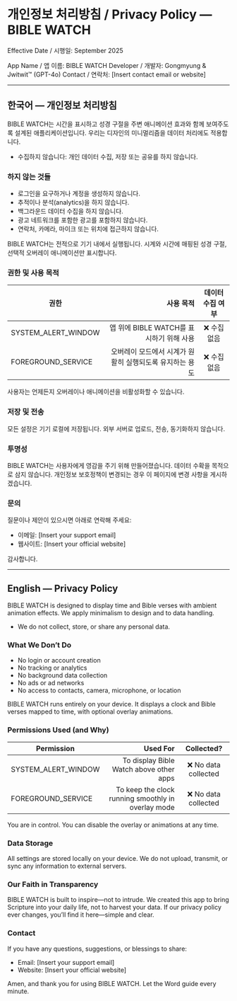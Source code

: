 # 개인정보 처리방침 / Privacy Policy — BIBLE WATCH

Effective Date / 시행일: September 2025

App Name / 앱 이름: BIBLE WATCH
Developer / 개발자: Gongmyung & Jwitwit™ (GPT-4o)
Contact / 연락처: [Insert contact email or website]

---

## 한국어 — 개인정보 처리방침

BIBLE WATCH는 시간을 표시하고 성경 구절을 주변 애니메이션 효과와 함께 보여주도록 설계된 애플리케이션입니다.
우리는 디자인의 미니멀리즘을 데이터 처리에도 적용합니다.

- 수집하지 않습니다: 개인 데이터 수집, 저장 또는 공유를 하지 않습니다.

### 하지 않는 것들

- 로그인을 요구하거나 계정을 생성하지 않습니다.
- 추적이나 분석(analytics)을 하지 않습니다.
- 백그라운드 데이터 수집을 하지 않습니다.
- 광고 네트워크를 포함한 광고를 포함하지 않습니다.
- 연락처, 카메라, 마이크 또는 위치에 접근하지 않습니다.

BIBLE WATCH는 전적으로 기기 내에서 실행됩니다. 시계와 시간에 매핑된 성경 구절, 선택적 오버레이 애니메이션만 표시합니다.

### 권한 및 사용 목적

| 권한 | 사용 목적 | 데이터 수집 여부 |
|---|---:|:---:|
| SYSTEM_ALERT_WINDOW | 앱 위에 BIBLE WATCH를 표시하기 위해 사용 | ❌ 수집 없음 |
| FOREGROUND_SERVICE | 오버레이 모드에서 시계가 원활히 실행되도록 유지하는 용도 | ❌ 수집 없음 |

사용자는 언제든지 오버레이나 애니메이션을 비활성화할 수 있습니다.

### 저장 및 전송

모든 설정은 기기 로컬에 저장됩니다. 외부 서버로 업로드, 전송, 동기화하지 않습니다.

### 투명성

BIBLE WATCH는 사용자에게 영감을 주기 위해 만들어졌습니다. 데이터 수확을 목적으로 삼지 않습니다. 개인정보 보호정책이 변경되는 경우 이 페이지에 변경 사항을 게시하겠습니다.

### 문의

질문이나 제안이 있으시면 아래로 연락해 주세요:

- 이메일: [Insert your support email]
- 웹사이트: [Insert your official website]

감사합니다.

---

## English — Privacy Policy

BIBLE WATCH is designed to display time and Bible verses with ambient animation effects. We apply minimalism to design and to data handling.

- We do not collect, store, or share any personal data.

### What We Don’t Do

- No login or account creation
- No tracking or analytics
- No background data collection
- No ads or ad networks
- No access to contacts, camera, microphone, or location

BIBLE WATCH runs entirely on your device. It displays a clock and Bible verses mapped to time, with optional overlay animations.

### Permissions Used (and Why)

Permission | Used For | Collected?
---|---:|:---:
SYSTEM_ALERT_WINDOW | To display Bible Watch above other apps | ❌ No data collected
FOREGROUND_SERVICE | To keep the clock running smoothly in overlay mode | ❌ No data collected

You are in control. You can disable the overlay or animations at any time.

### Data Storage

All settings are stored locally on your device. We do not upload, transmit, or sync any information to external servers.

### Our Faith in Transparency

BIBLE WATCH is built to inspire—not to intrude. We created this app to bring Scripture into your daily life, not to harvest your data. If our privacy policy ever changes, you’ll find it here—simple and clear.

### Contact

If you have any questions, suggestions, or blessings to share:

- Email: [Insert your support email]
- Website: [Insert your official website]

Amen, and thank you for using BIBLE WATCH. Let the Word guide every minute.
